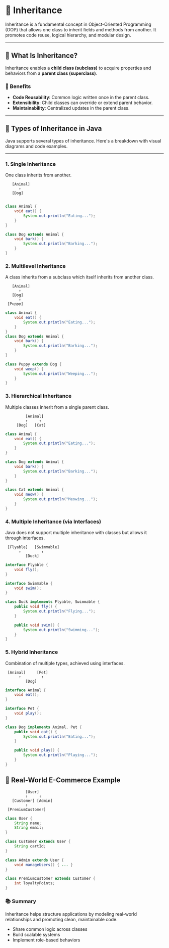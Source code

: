 # 🧬 Inheritance 

Inheritance is a fundamental concept in Object-Oriented Programming (OOP) that allows one class to inherit fields and methods from another. It promotes code reuse, logical hierarchy, and modular design.

---

## 📘 What Is Inheritance?

Inheritance enables a **child class (subclass)** to acquire properties and behaviors from a **parent class (superclass)**.

### 🔑 Benefits
- **Code Reusability**: Common logic written once in the parent class.
- **Extensibility**: Child classes can override or extend parent behavior.
- **Maintainability**: Centralized updates in the parent class.

---

## 🧩 Types of Inheritance in Java

Java supports several types of inheritance. Here's a breakdown with visual diagrams and code examples.

---

### 1. Single Inheritance

One class inherits from another.

```plaintext
   [Animal]
      ↑
   [Dog]
```
```java

class Animal {
    void eat() {
        System.out.println("Eating...");
    }
}

class Dog extends Animal {
    void bark() {
        System.out.println("Barking...");
    }
}
```
### 2. Multilevel Inheritance
A class inherits from a subclass which itself inherits from another class.

``` plaintext
   [Animal]
      ↑
   [Dog]
      ↑
 [Puppy]
```
```java
class Animal {
    void eat() {
        System.out.println("Eating...");
    }
}
class Dog extends Animal {
    void bark() {
        System.out.println("Barking...");
    }
}

class Puppy extends Dog {
    void weep() {
        System.out.println("Weeping...");
    }
}
```
### 3. Hierarchical Inheritance
Multiple classes inherit from a single parent class.

```plaintext
         [Animal]
         ↑     ↑
     [Dog]   [Cat]
```
```java
class Animal {
    void eat() {
        System.out.println("Eating...");
    }
}

class Dog extends Animal {
    void bark() {
        System.out.println("Barking...");
    }
}

class Cat extends Animal {
    void meow() {
        System.out.println("Meowing...");
    }
}

```
### 4. Multiple Inheritance (via Interfaces)
Java does not support multiple inheritance with classes but allows it through interfaces.

``` plaintext
 [Flyable]   [Swimmable]
      ↑         ↑
         [Duck]
```
```java
interface Flyable {
    void fly();
}

interface Swimmable {
    void swim();
}

class Duck implements Flyable, Swimmable {
    public void fly() {
        System.out.println("Flying...");
    }

    public void swim() {
        System.out.println("Swimming...");
    }
}
```
### 5. Hybrid Inheritance
Combination of multiple types, achieved using interfaces.
```plaintext
 [Animal]     [Pet]
      ↑         ↑
         [Dog]
```
```java
interface Animal {
    void eat();
}

interface Pet {
    void play();
}

class Dog implements Animal, Pet {
    public void eat() {
        System.out.println("Eating...");
    }

    public void play() {
        System.out.println("Playing...");
    }
}
```
## 🛒 Real-World E-Commerce Example
```plaintext
         [User]
         ↑     ↑
   [Customer] [Admin]
         ↑
 [PremiumCustomer]
```
```java
class User {
    String name;
    String email;
}

class Customer extends User {
    String cartId;
}

class Admin extends User {
    void manageUsers() { ... }
}

class PremiumCustomer extends Customer {
    int loyaltyPoints;
}
```
### 📚 Summary
Inheritance helps structure applications by modeling real-world relationships and promoting clean, maintainable code. 
- Share common logic across classes
- Build scalable systems
- Implement role-based behaviors
